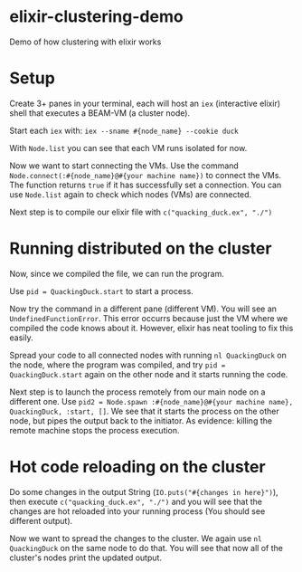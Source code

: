 # elixir-clustering-demo
Demo of how clustering with elixir works

# Setup
Create 3+ panes in your terminal, each will host an `iex` (interactive elixir) shell that executes a BEAM-VM (a cluster node).

Start each `iex` with: `iex --sname #{node_name} --cookie duck`

With `Node.list` you can see that each VM runs isolated for now.

Now we want to start connecting the VMs. Use the command `Node.connect(:#{node_name}@#{your machine name})` to connect the VMs. The function returns `true` if it has successfully set a connection. You can use `Node.list` again to check which nodes (VMs) are connected.

Next step is to compile our elixir file with `c("quacking_duck.ex", "./")`

# Running distributed on the cluster

Now, since we compiled the file, we can run the program.

Use `pid = QuackingDuck.start` to start a process.

Now try the command in a different pane (different VM). You will see an `UndefinedFunctionError`. This error occurrs because just the VM where we compiled the code knows about it. However, elixir has neat tooling to fix this easily.

Spread your code to all connected nodes with running `nl QuackingDuck` on the node, where the program was compiled, and try `pid = QuackingDuck.start` again on the other node and it starts running the code.

Next step is to launch the process remotely from our main node on a different one. Use `pid2 = Node.spawn :#{node_name}@#{your machine name}, QuackingDuck, :start, []`. We see that it starts the process on the other node, but pipes the output back to the initiator. As evidence: killing the remote machine stops the process execution.

# Hot code reloading on the cluster

Do some changes in the output String (`IO.puts("#{changes in here}")`), then execute `c("quacking_duck.ex", "./")` and you will see that the changes are hot reloaded into your running process (You should see different output).

Now we want to spread the changes to the cluster. We again use `nl QuackingDuck` on the same node to do that. You will see that now all of the cluster's nodes print the updated output.

